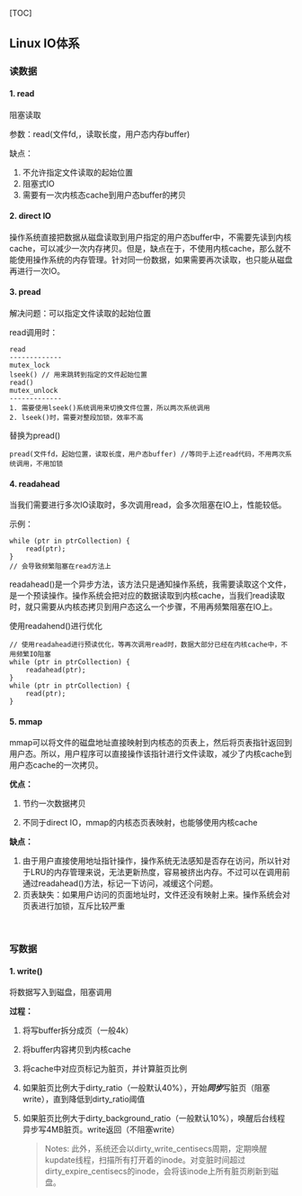 [TOC]

## Linux IO体系

### 读数据

#### 1. read

阻塞读取

参数：read(文件fd,，读取长度，用户态内存buffer)

缺点：

1. 不允许指定文件读取的起始位置
2. 阻塞式IO
3. 需要有一次内核态cache到用户态buffer的拷贝

#### 2. direct IO

操作系统直接把数据从磁盘读取到用户指定的用户态buffer中，不需要先读到内核cache，可以减少一次内存拷贝。但是，缺点在于，不使用内核cache，那么就不能使用操作系统的内存管理。针对同一份数据，如果需要再次读取，也只能从磁盘再进行一次IO。

#### 3. pread

解决问题：可以指定文件读取的起始位置

read调用时：

```
read
-------------
mutex_lock
lseek() // 用来跳转到指定的文件起始位置
read()
mutex_unlock
-------------
1. 需要使用lseek()系统调用来切换文件位置，所以两次系统调用
2. lseek()时，需要对整段加锁，效率不高
```

替换为pread()

```
pread(文件fd，起始位置，读取长度，用户态buffer) //等同于上述read代码，不用两次系统调用，不用加锁
```

#### 4. readahead

当我们需要进行多次IO读取时，多次调用read，会多次阻塞在IO上，性能较低。

示例：

```
while (ptr in ptrCollection) {
	read(ptr);
}
// 会导致频繁阻塞在read方法上
```

readahead()是一个异步方法，该方法只是通知操作系统，我需要读取这个文件，是一个预读操作。操作系统会把对应的数据读取到内核cache，当我们read读取时，就只需要从内核态拷贝到用户态这么一个步骤，不用再频繁阻塞在IO上。

使用readahend()进行优化

```
// 使用readahead进行预读优化，等再次调用read时，数据大部分已经在内核cache中，不用频繁IO阻塞
while (ptr in ptrCollection) {
	readahead(ptr);
}
while (ptr in ptrCollection) {
	read(ptr);
}
```

#### 5. mmap

mmap可以将文件的磁盘地址直接映射到内核态的页表上，然后将页表指针返回到用户态。所以，用户程序可以直接操作该指针进行文件读取，减少了内核cache到用户态cache的一次拷贝。

**优点：**

1. 节约一次数据拷贝

2. 不同于direct IO，mmap的内核态页表映射，也能够使用内核cache

**缺点：**

1. 由于用户直接使用地址指针操作，操作系统无法感知是否存在访问，所以针对于LRU的内存管理来说，无法更新热度，容易被挤出内存。不过可以在调用前通过readahead()方法，标记一下访问，减缓这个问题。
2. 页表缺失：如果用户访问的页面地址时，文件还没有映射上来。操作系统会对页表进行加锁，互斥比较严重

​	

### 写数据

#### 1. write()

将数据写入到磁盘，阻塞调用

**过程：**

1. 将写buffer拆分成页（一般4k）

2. 将buffer内容拷贝到内核cache

3. 将cache中对应页标记为脏页，并计算脏页比例

4. 如果脏页比例大于dirty_ratio（一般默认40%），开始***同步***写脏页（阻塞write），直到降低到dirty_ratio阈值

5. 如果脏页比例大于dirty_background_ratio（一般默认10%），唤醒后台线程异步写4MB脏页。write返回（不阻塞write）

   > Notes: 此外，系统还会以dirty_write_centisecs周期，定期唤醒kupdate线程，扫描所有打开着的inode。对变脏时间超过dirty_expire_centisecs的inode，会将该inode上所有脏页刷新到磁盘。

   





